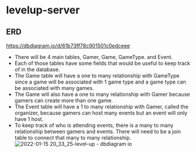 # levelup-server

## ERD 
https://dbdiagram.io/d/61b73ff78c901501c0edceee

- There will be 4 main tables, Gamer, Game, GameType. and Event.
- Each of those tables have some fields that would be useful to keep track of in the database.
- The Game table will have a one to many relationship with GameType since a game will be associated with 1 game type and a game type can be associated with many games.
- The Game will also have a one to many relationship with Gamer because gamers can create more than one game.
- The Event table will have a 1 to many relationship with Gamer, called the organizer, because gamers can host many events but an event will only have 1 host.
- To keep track of who is attending events, there is a many to many relationship between gamers and events. There will need to be a join table to connect that many to many relationship. 
![2022-01-15 20_33_25-level-up - dbdiagram io](https://user-images.githubusercontent.com/44503223/149644022-5fa7a925-9fb8-4e35-984c-c4ca4356ac83.png)
